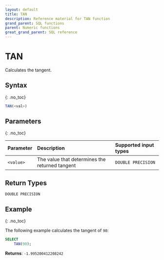 ```yaml
---
layout: default
title: TAN
description: Reference material for TAN function
grand_parent: SQL functions
parent: Numeric functions
great_grand_parent: SQL reference
---
```


# TAN

Calculates the tangent.

## Syntax
{: .no_toc}

```sql
TAN(<val>)
```
## Parameters
{: .no_toc}

| Parameter | Description     | Supported input types | 
| :--------- | :--------------------------------- | :---------|
| `<value>`   | The value that determines the returned tangent | `DOUBLE PRECISION` | 

## Return Types
`DOUBLE PRECISION`

## Example
{: .no_toc}

The following example calculates the tangent of `90`: 
```sql
SELECT
    TAN(90);
```

**Returns**: `-1.995200412208242`
